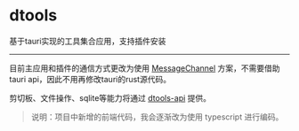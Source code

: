 # dtools
基于tauri实现的工具集合应用，支持插件安装

----

目前主应用和插件的通信方式更改为使用 [MessageChannel](https://developer.mozilla.org/zh-CN/docs/Web/API/MessageChannel) 方案，不需要借助tauri api，因此不用再修改tauri的rust源代码。

剪切板、文件操作、sqlite等能力将通过 [dtools-api](https://github.com/feint123/dtools-api) 提供。

> 说明：项目中新增的前端代码，我会逐渐改为使用 typescript 进行编码。
